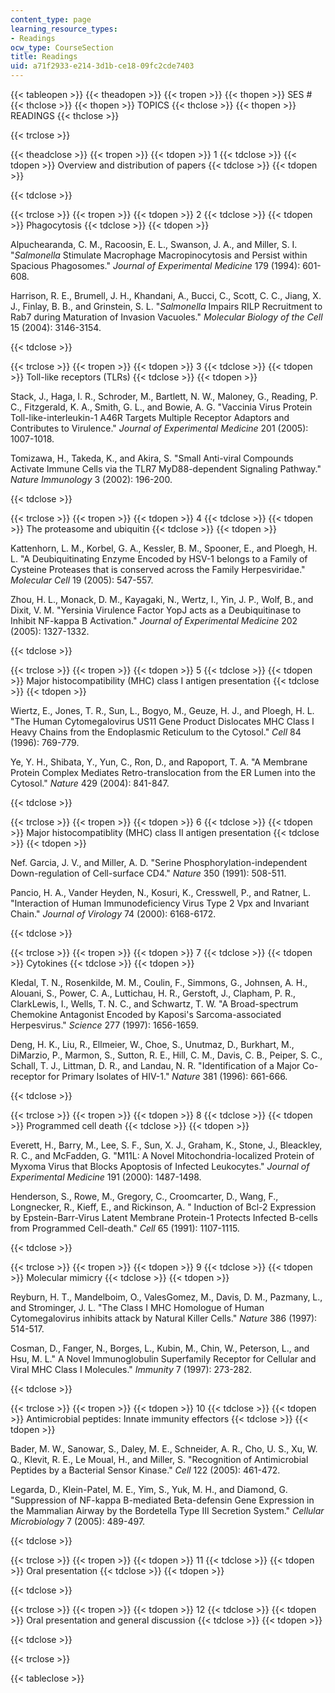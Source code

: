```yaml
---
content_type: page
learning_resource_types:
- Readings
ocw_type: CourseSection
title: Readings
uid: a71f2933-e214-3d1b-ce18-09fc2cde7403
---
```


{{< tableopen >}}
{{< theadopen >}}
{{< tropen >}}
{{< thopen >}}
SES #
{{< thclose >}}
{{< thopen >}}
TOPICS
{{< thclose >}}
{{< thopen >}}
READINGS
{{< thclose >}}

{{< trclose >}}

{{< theadclose >}}
{{< tropen >}}
{{< tdopen >}}
1
{{< tdclose >}}
{{< tdopen >}}
Overview and distribution of papers
{{< tdclose >}}
{{< tdopen >}}

{{< tdclose >}}

{{< trclose >}}
{{< tropen >}}
{{< tdopen >}}
2
{{< tdclose >}}
{{< tdopen >}}
Phagocytosis
{{< tdclose >}}
{{< tdopen >}}


Alpuchearanda, C. M., Racoosin, E. L., Swanson, J. A., and Miller, S. I. "_Salmonella_ Stimulate Macrophage Macropinocytosis and Persist within Spacious Phagosomes." _Journal of Experimental Medicine_ 179 (1994): 601-608.

Harrison, R. E., Brumell, J. H., Khandani, A., Bucci, C., Scott, C. C., Jiang, X. J., Finlay, B. B., and Grinstein, S. L. "_Salmonella_ Impairs RILP Recruitment to Rab7 during Maturation of Invasion Vacuoles." _Molecular Biology of the Cell_ 15 (2004): 3146-3154.


{{< tdclose >}}

{{< trclose >}}
{{< tropen >}}
{{< tdopen >}}
3
{{< tdclose >}}
{{< tdopen >}}
Toll-like receptors (TLRs)
{{< tdclose >}}
{{< tdopen >}}


Stack, J., Haga, I. R., Schroder, M., Bartlett, N. W., Maloney, G., Reading, P. C., Fitzgerald, K. A., Smith, G. L., and Bowie, A. G. "Vaccinia Virus Protein Toll-like-interleukin-1 A46R Targets Multiple Receptor Adaptors and Contributes to Virulence." _Journal of Experimental Medicine_ 201 (2005): 1007-1018.

Tomizawa, H., Takeda, K., and Akira, S. "Small Anti-viral Compounds Activate Immune Cells via the TLR7 MyD88-dependent Signaling Pathway." _Nature Immunology_ 3 (2002): 196-200.


{{< tdclose >}}

{{< trclose >}}
{{< tropen >}}
{{< tdopen >}}
4
{{< tdclose >}}
{{< tdopen >}}
The proteasome and ubiquitin
{{< tdclose >}}
{{< tdopen >}}


Kattenhorn, L. M., Korbel, G. A., Kessler, B. M., Spooner, E., and Ploegh, H. L. "A Deubiquitinating Enzyme Encoded by HSV-1 belongs to a Family of Cysteine Proteases that is conserved across the Family Herpesviridae." _Molecular Cell_ 19 (2005): 547-557.

Zhou, H. L., Monack, D. M., Kayagaki, N., Wertz, I., Yin, J. P., Wolf, B., and Dixit, V. M. "Yersinia Virulence Factor YopJ acts as a Deubiquitinase to Inhibit NF-kappa B Activation." _Journal of Experimental Medicine_ 202 (2005): 1327-1332.


{{< tdclose >}}

{{< trclose >}}
{{< tropen >}}
{{< tdopen >}}
5
{{< tdclose >}}
{{< tdopen >}}
Major histocompatibility (MHC) class I antigen presentation
{{< tdclose >}}
{{< tdopen >}}


Wiertz, E., Jones, T. R., Sun, L., Bogyo, M., Geuze, H. J., and Ploegh, H. L. "The Human Cytomegalovirus US11 Gene Product Dislocates MHC Class I Heavy Chains from the Endoplasmic Reticulum to the Cytosol." _Cell_ 84 (1996): 769-779.

Ye, Y. H., Shibata, Y., Yun, C., Ron, D., and Rapoport, T. A. "A Membrane Protein Complex Mediates Retro-translocation from the ER Lumen into the Cytosol." _Nature_ 429 (2004): 841-847.


{{< tdclose >}}

{{< trclose >}}
{{< tropen >}}
{{< tdopen >}}
6
{{< tdclose >}}
{{< tdopen >}}
Major histocompatiblity (MHC) class II antigen presentation
{{< tdclose >}}
{{< tdopen >}}


Nef. Garcia, J. V., and Miller, A. D. "Serine Phosphorylation-independent Down-regulation of Cell-surface CD4." _Nature_ 350 (1991): 508-511.

Pancio, H. A., Vander Heyden, N., Kosuri, K., Cresswell, P., and Ratner, L. "Interaction of Human Immunodeficiency Virus Type 2 Vpx and Invariant Chain." _Journal of Virology_ 74 (2000): 6168-6172.


{{< tdclose >}}

{{< trclose >}}
{{< tropen >}}
{{< tdopen >}}
7
{{< tdclose >}}
{{< tdopen >}}
Cytokines
{{< tdclose >}}
{{< tdopen >}}


Kledal, T. N., Rosenkilde, M. M., Coulin, F., Simmons, G., Johnsen, A. H., Alouani, S., Power, C. A., Luttichau, H. R., Gerstoft, J., Clapham, P. R., ClarkLewis, I., Wells, T. N. C., and Schwartz, T. W. "A Broad-spectrum Chemokine Antagonist Encoded by Kaposi's Sarcoma-associated Herpesvirus." _Science_ 277 (1997): 1656-1659.

Deng, H. K., Liu, R., Ellmeier, W., Choe, S., Unutmaz, D., Burkhart, M., DiMarzio, P., Marmon, S., Sutton, R. E., Hill, C. M., Davis, C. B., Peiper, S. C., Schall, T. J., Littman, D. R., and Landau, N. R. "Identification of a Major Co-receptor for Primary Isolates of HIV-1." _Nature_ 381 (1996): 661-666.


{{< tdclose >}}

{{< trclose >}}
{{< tropen >}}
{{< tdopen >}}
8
{{< tdclose >}}
{{< tdopen >}}
Programmed cell death
{{< tdclose >}}
{{< tdopen >}}


Everett, H., Barry, M., Lee, S. F., Sun, X. J., Graham, K., Stone, J., Bleackley, R. C., and McFadden, G. "M11L: A Novel Mitochondria-localized Protein of Myxoma Virus that Blocks Apoptosis of Infected Leukocytes." _Journal of Experimental Medicine_ 191 (2000): 1487-1498.

Henderson, S., Rowe, M., Gregory, C., Croomcarter, D., Wang, F., Longnecker, R., Kieff, E., and Rickinson, A. " Induction of Bcl-2 Expression by Epstein-Barr-Virus Latent Membrane Protein-1 Protects Infected B-cells from Programmed Cell-death." _Cell_ 65 (1991): 1107-1115.


{{< tdclose >}}

{{< trclose >}}
{{< tropen >}}
{{< tdopen >}}
9
{{< tdclose >}}
{{< tdopen >}}
Molecular mimicry
{{< tdclose >}}
{{< tdopen >}}


Reyburn, H. T., Mandelboim, O., ValesGomez, M., Davis, D. M., Pazmany, L., and Strominger, J. L. "The Class I MHC Homologue of Human Cytomegalovirus inhibits attack by Natural Killer Cells." _Nature_ 386 (1997): 514-517.

Cosman, D., Fanger, N., Borges, L., Kubin, M., Chin, W., Peterson, L., and Hsu, M. L." A Novel Immunoglobulin Superfamily Receptor for Cellular and Viral MHC Class I Molecules." _Immunity_ 7 (1997): 273-282.


{{< tdclose >}}

{{< trclose >}}
{{< tropen >}}
{{< tdopen >}}
10
{{< tdclose >}}
{{< tdopen >}}
Antimicrobial peptides: Innate immunity effectors
{{< tdclose >}}
{{< tdopen >}}


Bader, M. W., Sanowar, S., Daley, M. E., Schneider, A. R., Cho, U. S., Xu, W. Q., Klevit, R. E., Le Moual, H., and Miller, S. "Recognition of Antimicrobial Peptides by a Bacterial Sensor Kinase." _Cell_ 122 (2005): 461-472.

Legarda, D., Klein-Patel, M. E., Yim, S., Yuk, M. H., and Diamond, G. "Suppression of NF-kappa B-mediated Beta-defensin Gene Expression in the Mammalian Airway by the Bordetella Type III Secretion System." _Cellular Microbiology_ 7 (2005): 489-497.


{{< tdclose >}}

{{< trclose >}}
{{< tropen >}}
{{< tdopen >}}
11
{{< tdclose >}}
{{< tdopen >}}
Oral presentation
{{< tdclose >}}
{{< tdopen >}}

{{< tdclose >}}

{{< trclose >}}
{{< tropen >}}
{{< tdopen >}}
12
{{< tdclose >}}
{{< tdopen >}}
Oral presentation and general discussion
{{< tdclose >}}
{{< tdopen >}}

{{< tdclose >}}

{{< trclose >}}

{{< tableclose >}}